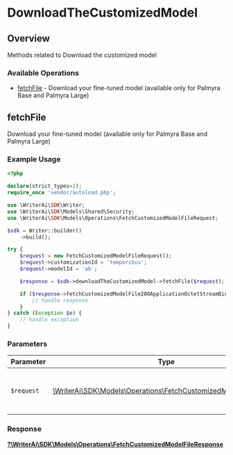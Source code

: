 # DownloadTheCustomizedModel

## Overview

Methods related to Download the customized model

### Available Operations

* [fetchFile](#fetchfile) - Download your fine-tuned model (available only for Palmyra Base and Palmyra Large)

## fetchFile

Download your fine-tuned model (available only for Palmyra Base and Palmyra Large)

### Example Usage

```php
<?php

declare(strict_types=1);
require_once 'vendor/autoload.php';

use \WriterAi\SDK\Writer;
use \WriterAi\SDK\Models\Shared\Security;
use \WriterAi\SDK\Models\Operations\FetchCustomizedModelFileRequest;

$sdk = Writer::builder()
    ->build();

try {
    $request = new FetchCustomizedModelFileRequest();
    $request->customizationId = 'temporibus';
    $request->modelId = 'ab';

    $response = $sdk->downloadTheCustomizedModel->fetchFile($request);

    if ($response->fetchCustomizedModelFile200ApplicationOctetStreamBinaryString !== null) {
        // handle response
    }
} catch (Exception $e) {
    // handle exception
}
```

### Parameters

| Parameter                                                                                                                     | Type                                                                                                                          | Required                                                                                                                      | Description                                                                                                                   |
| ----------------------------------------------------------------------------------------------------------------------------- | ----------------------------------------------------------------------------------------------------------------------------- | ----------------------------------------------------------------------------------------------------------------------------- | ----------------------------------------------------------------------------------------------------------------------------- |
| `$request`                                                                                                                    | [\WriterAi\SDK\Models\Operations\FetchCustomizedModelFileRequest](../../models/operations/FetchCustomizedModelFileRequest.md) | :heavy_check_mark:                                                                                                            | The request object to use for the request.                                                                                    |


### Response

**[?\WriterAi\SDK\Models\Operations\FetchCustomizedModelFileResponse](../../models/operations/FetchCustomizedModelFileResponse.md)**

